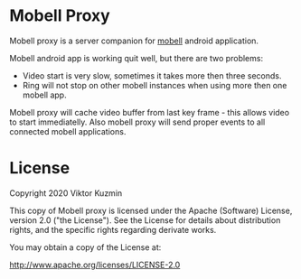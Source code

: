# Mobell Proxy

Mobell proxy is a server companion for [mobell](https://github.com/kvaster/mobell) android application.

Mobell android app is working quit well, but there are two problems:

* Video start is very slow, sometimes it takes more then three seconds.
* Ring will not stop on other mobell instances when using more then one mobell app.

Mobell proxy will cache video buffer from last key frame - this allows video to start immediatelly.
Also mobell proxy will send proper events to all connected mobell applications.

# License

Copyright 2020 Viktor Kuzmin

This copy of Mobell proxy is licensed under the
Apache (Software) License, version 2.0 ("the License").
See the License for details about distribution rights, and the
specific rights regarding derivate works.

You may obtain a copy of the License at:

http://www.apache.org/licenses/LICENSE-2.0
